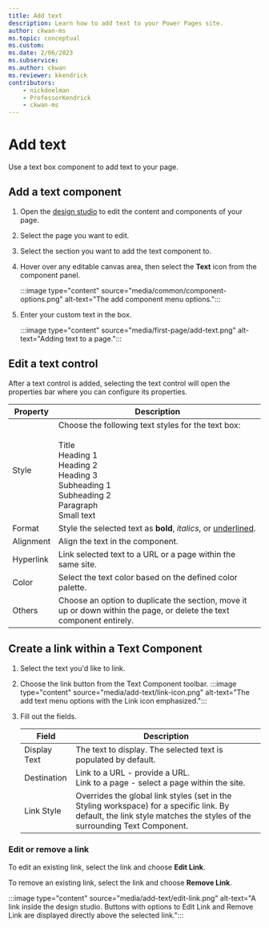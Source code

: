 ```yaml
---
title: Add text
description: Learn how to add text to your Power Pages site.
author: ckwan-ms
ms.topic: conceptual
ms.custom: 
ms.date: 2/06/2023
ms.subservice:
ms.author: ckwan 
ms.reviewer: kkendrick
contributors:
    - nickdoelman
    - ProfessorKendrick
    - ckwan-ms
---
```


# Add text

Use a text box component to add text to your page.

## Add a text component

1. Open the [design studio](use-design-studio.md) to edit the content and components of your page.

1. Select the page you want to edit.

1. Select the section you want to add the text component to.

1. Hover over any editable canvas area, then select the **Text** icon from the component panel.

    :::image type="content" source="media/common/component-options.png" alt-text="The add component menu options.":::

1. Enter your custom text in the box.

    :::image type="content" source="media/first-page/add-text.png" alt-text="Adding text to a page.":::

## Edit a text control

After a text control is added, selecting the text control will open the properties bar where you can configure its properties.

| Property | Description |
| ----------- | ----------- |
| Style | Choose the following text styles for the text box:<br /><br />Title<br />Heading 1<br />Heading 2<br />Heading 3<br />Subheading 1<br />Subheading 2<br />Paragraph<br />Small text<br /> |
| Format | Style the selected text as **bold**, *italics*, or <u>underlined</u>. |
| Alignment | Align the text in the component. |
| Hyperlink | Link selected text to a URL or a page within the same site. |
| Color | Select the text color based on the defined color palette. |
| Others | Choose an option to duplicate the section, move it up or down within the page, or delete the text component entirely. |

## Create a link within a Text Component

1. Select the text you'd like to link.
1. Choose the link button from the Text Component toolbar.
    :::image type="content" source="media/add-text/link-icon.png" alt-text="The add text menu options with the Link icon emphasized.":::
1. Fill out the fields.

    |Field    |Description  |
    |---------|---------|
    |Display Text    |The text to display. The selected text is populated by default.         |
    |Destination    |Link to a URL - provide a URL. <br /> Link to a page - select a page within the site.         |
    |Link Style    |Overrides the global link styles (set in the Styling workspace) for a specific link.  By default, the link style matches the styles of the surrounding Text Component.         |

### Edit or remove a link

To edit an existing link, select the link and choose **Edit Link**.

To remove an existing link, select the link and choose **Remove Link**.

:::image type="content" source="media/add-text/edit-link.png" alt-text="A link inside the design studio.  Buttons with options to Edit Link and Remove Link are displayed directly above the selected link.":::
